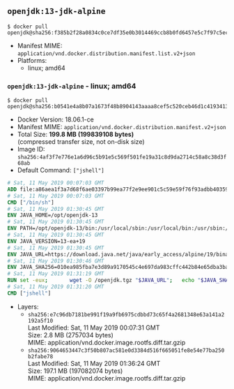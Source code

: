 ## `openjdk:13-jdk-alpine`

```console
$ docker pull openjdk@sha256:f385b2f28a0834c0ce7df35e0b3014469ccb8b0fd6457e5c7f97c5ec57f588e9
```

-	Manifest MIME: `application/vnd.docker.distribution.manifest.list.v2+json`
-	Platforms:
	-	linux; amd64

### `openjdk:13-jdk-alpine` - linux; amd64

```console
$ docker pull openjdk@sha256:b0541e4a8b07a1673f48b8904143aaaa8cef5c520ceb46d1c4193413ec5b299e
```

-	Docker Version: 18.06.1-ce
-	Manifest MIME: `application/vnd.docker.distribution.manifest.v2+json`
-	Total Size: **199.8 MB (199839108 bytes)**  
	(compressed transfer size, not on-disk size)
-	Image ID: `sha256:4af3f7e776e1a6d96c5b91e5c569f501fe19a31c8d9da2714c58a8c38d3f68ab`
-	Default Command: `["jshell"]`

```dockerfile
# Sat, 11 May 2019 00:07:03 GMT
ADD file:a86aea1f3a7d68f6ae03397b99ea77f2e9ee901c5c59e59f76f93adbb4035913 in / 
# Sat, 11 May 2019 00:07:03 GMT
CMD ["/bin/sh"]
# Sat, 11 May 2019 01:30:45 GMT
ENV JAVA_HOME=/opt/openjdk-13
# Sat, 11 May 2019 01:30:45 GMT
ENV PATH=/opt/openjdk-13/bin:/usr/local/sbin:/usr/local/bin:/usr/sbin:/usr/bin:/sbin:/bin
# Sat, 11 May 2019 01:30:45 GMT
ENV JAVA_VERSION=13-ea+19
# Sat, 11 May 2019 01:30:45 GMT
ENV JAVA_URL=https://download.java.net/java/early_access/alpine/19/binaries/openjdk-13-ea+19_linux-x64-musl_bin.tar.gz
# Sat, 11 May 2019 01:30:46 GMT
ENV JAVA_SHA256=010ea985fba7e3d89a9170545c4e697da983cffc442b84e65dba3baa771299a5
# Sat, 11 May 2019 01:31:19 GMT
RUN set -eux; 		wget -O /openjdk.tgz "$JAVA_URL"; 	echo "$JAVA_SHA256 */openjdk.tgz" | sha256sum -c -; 	mkdir -p "$JAVA_HOME"; 	tar --extract --file /openjdk.tgz --directory "$JAVA_HOME" --strip-components 1; 	rm /openjdk.tgz; 		java -Xshare:dump; 		java --version; 	javac --version
# Sat, 11 May 2019 01:31:20 GMT
CMD ["jshell"]
```

-	Layers:
	-	`sha256:e7c96db7181be991f19a9fb6975cdbbd73c65f4a2681348e63a141a2192a5f10`  
		Last Modified: Sat, 11 May 2019 00:07:31 GMT  
		Size: 2.8 MB (2757034 bytes)  
		MIME: application/vnd.docker.image.rootfs.diff.tar.gzip
	-	`sha256:9064653447c3f50b807ac581e0d3384d516f665051fe8e54e77ba250b2fabe78`  
		Last Modified: Sat, 11 May 2019 01:36:24 GMT  
		Size: 197.1 MB (197082074 bytes)  
		MIME: application/vnd.docker.image.rootfs.diff.tar.gzip

